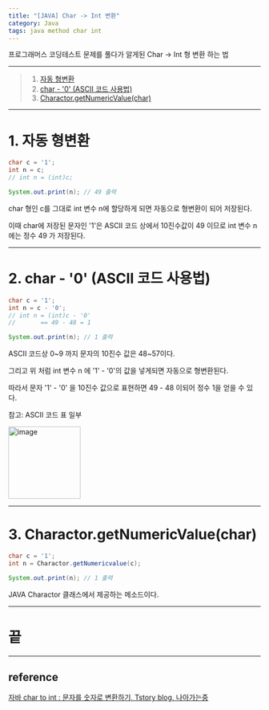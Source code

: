 ```yaml
---
title: "[JAVA] Char -> Int 변환"
category: Java
tags: java method char int
---
```

프로그래머스 코딩테스트 문제를 풀다가 알게된 Char -> Int 형 변환 하는 법

-----

> 1. [자동 형변환](#1-자동-형변환)
> 2. [char - '0' (ASCII 코드 사용법)](#2-char---0-ascii-코드-사용법)
> 3. [Charactor.getNumericValue(char)](#3-charactorgetnumericvaluechar)

-----

# 1. 자동 형변환

```java
char c = '1';
int n = c; 
// int n = (int)c;

System.out.print(n); // 49 출력 
```

char 형인 c를 그대로 int 변수 n에 할당하게 되면 자동으로 형변환이 되어 저장된다.

이때 char에 저장된 문자인 '1'은 ASCII 코드 상에서 10진수값이 49 이므로 int 변수 n에는 정수 49 가 저장된다.

-----

# 2. char - '0' (ASCII 코드 사용법)

```java
char c = '1';
int n = c - '0';
// int n = (int)c - '0' 
//       == 49 - 48 = 1

System.out.print(n); // 1 출력
```

ASCII 코드상 0~9 까지 문자의 10진수 값은 48~57이다.

그리고 위 처럼 int 변수 n 에 '1' - '0'의 값을 넣게되면 자동으로 형변환된다.

따라서 문자 '1' - '0' 을 10진수 값으로 표현하면 49 - 48 이되어 정수 1을 얻을 수 있다.

<p class="text-gray"> 참고: ASCII 코드 표 일부 </p>

<img width="144" alt="image" src="https://github.com/junodevv/Algorithm/assets/126752196/6da4551b-ad5d-4c6d-a981-0ce8a8b4c8a4">

-----

# 3. Charactor.getNumericValue(char)

```java
char c = '1';
int n = Charactor.getNumericvalue(c);

System.out.print(n); // 1 출력
```

JAVA Charactor 클래스에서 제공하는 메소드이다.

-----

# 끝

-----

## reference

[자바 char to int : 문자를 숫자로 변환하기, Tstory blog, 나아가는중](https://dlee0129.tistory.com/230)

